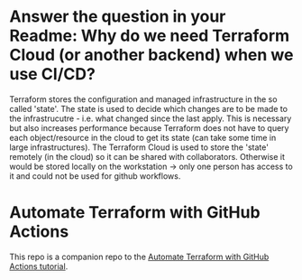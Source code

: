 # Answer the question in your Readme: Why do we need Terraform Cloud (or another backend) when we use CI/CD?

Terraform stores the configuration and managed infrastructure in the so called 'state'. The state is used to decide which changes are to be made to the infrastrucutre - i.e. what changed since the last apply. This is necessary but also increases performance because Terraform does not have to query each object/resource in the cloud to get its state (can take some time in large infrastructures).
The Terraform Cloud is used to store the 'state' remotely (in the cloud) so it can be shared with collaborators. Otherwise it would be stored locally on the workstation -> only one person has access to it and could not be used for github workflows.

# Automate Terraform with GitHub Actions

This repo is a companion repo to the [Automate Terraform with GitHub Actions tutorial](https://developer.hashicorp.com/terraform/tutorials/automation/github-actions).
